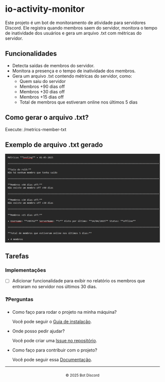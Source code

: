 # io-activity-monitor

Este projeto é um bot de monitoramento de atividade para servidores Discord.
Ele registra quando membros saem do servidor, monitora o tempo de inatividade dos usuários e gera um arquivo .txt com métricas do servidor.

## Funcionalidades

- Detecta saídas de membros do servidor.
- Monitora a presença e o tempo de inatividade dos membros.
- Gera um arquivo .txt contendo métricas do servidor, como:
  - Quem saiu do servidor
  - Membros +90 dias off
  - Membros +30 dias off
  - Membros +15 dias off
  - Total de membros que estiveram online nos últimos 5 dias
 
## Como gerar o arquivo .txt?

Execute: /metrics-member-txt

## Exemplo de arquivo .txt gerado

<img width="590" src="./src/assets/img.png" alt="exemplo" title="exemplo"/>

## Tarefas

### Implementações

- [ ] Adicionar funcionalidade para exibir no relatório os membros que entraram no servidor nos últimos 30 dias.

### ❓Perguntas

- Como faço para rodar o projeto na minha máquina?

  Você pode seguir o [Guia de instalação](https://github.com/raphaelkauan/io-activity-monitor/blob/main/GUIA_INSTALACAO.md).

- Onde posso pedir ajudar?

  Você pode criar uma [Issue no repositório](https://github.com/raphaelkauan/io-activity-monitor/issues).

- Como faço para contribuir com o projeto?

  Você pode seguir essa [Documentação](https://docs.github.com/pt/get-started/exploring-projects-on-github/contributing-to-a-project).

---

<div align="center">
  <sub>© 2025 Bot Discord</sub>
</div>
